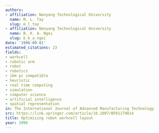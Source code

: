 ```yaml
---
authors:
- affiliation: Nanyang Technological University
  name: M. L. Tay
  slug: m_l_tay
- affiliation: Nanyang Technological University
  name: B. K. A. Ngoi
  slug: b_k_a_ngoi
date: '1996-09-01'
estimated_citations: 23
fields:
- workcell
- robotic arm
- robot
- robotics
- ibm pc compatible
- heuristic
- real time computing
- simulation
- computer science
- artificial intelligence
- spatial representation
in: The International Journal of Advanced Manufacturing Technology
src: https://link.springer.com/article/10.1007/BF01179814
title: Optimising robot workcell layout
year: 1996
---
```

